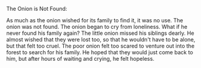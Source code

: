 The Onion is Not Found:

As much as the onion wished for its family to find it, it was no use.
The onion was not found.
The onion began to cry from loneliness.
What if he never found his family again?
The little onion missed his siblings dearly.
He almost wished that they were lost too, so that he wouldn't have to be alone, but that felt too cruel.
The poor onion felt too scared to venture out into the forest to search for his family.
He hoped that they would just come back to him, but after hours of waiting and crying, he felt hopeless.
